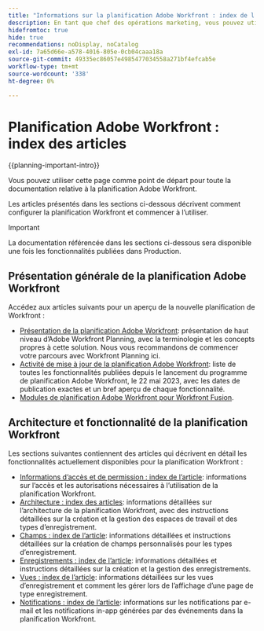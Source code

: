 ```yaml
---
title: "Informations sur la planification Adobe Workfront : index de l’article"
description: En tant que chef des opérations marketing, vous pouvez utiliser la planification Adobe Workfront pour organiser le travail au cours du cycle de vie marketing pour toutes vos équipes. Les articles de cette section décrivent comment configurer les fonctionnalités de planification et comment commencer à les utiliser dans le cadre de vos opérations de gestion de campagne.
hidefromtoc: true
hide: true
recommendations: noDisplay, noCatalog
exl-id: 7a65d66e-a578-4016-805e-0cb04caaa18a
source-git-commit: 49335ec86057e4985477034558a271bf4efcab5e
workflow-type: tm+mt
source-wordcount: '338'
ht-degree: 0%

---
```


# Planification Adobe Workfront : index des articles

<!--
title: Adobe Maestro 
description: As a marketing operations leader, you can use Adobe Maestro to organize work across the marketing lifecycle for all your teams. The articles in this section describe how you can configure Maestro and how you can start using its capabilities as part of your campaign management operations. 
hidefromtoc: yes
author: Alina
feature: Work Management
role: User, Admin
hide: yes
-->

<!--update the metadata with real information when making this avilable in TOC and in the left nav-->

<!-- update the title to "Article index" when we get out of beta and we inhide this article-->

<!--remove the video at open beta or before-->

{{planning-important-intro}}

Vous pouvez utiliser cette page comme point de départ pour toute la documentation relative à la planification Adobe Workfront.

Les articles présentés dans les sections ci-dessous décrivent comment configurer la planification Workfront et commencer à l’utiliser.

>[!IMPORTANT]
>
>La documentation référencée dans les sections ci-dessous sera disponible une fois les fonctionnalités publiées dans Production.

## Présentation générale de la planification Adobe Workfront

Accédez aux articles suivants pour un aperçu de la nouvelle planification de Workfront :

<!--update the video when we have something better, especially after Open Beta - remove it-->

<!--* [View a video demonstration of Adobe Maestro](https://video.tv.adobe.com/v/3424253/){target=_blank}-->

* [Présentation de la planification Adobe Workfront](maestro-overview.md): présentation de haut niveau d’Adobe Workfront Planning, avec la terminologie et les concepts propres à cette solution. Nous vous recommandons de commencer votre parcours avec Workfront Planning ici.
* [Activité de mise à jour de la planification Adobe Workfront](/help/quicksilver/maestro/release-activity.md): liste de toutes les fonctionnalités publiées depuis le lancement du programme de planification Adobe Workfront, le 22 mai 2023, avec les dates de publication exactes et un bref aperçu de chaque fonctionnalité.
* [Modules de planification Adobe Workfront pour Workfront Fusion](/help/quicksilver/workfront-fusion/apps-and-their-modules/workfront-planning-modules.md).

## Architecture et fonctionnalité de la planification Workfront

Les sections suivantes contiennent des articles qui décrivent en détail les fonctionnalités actuellement disponibles pour la planification Workfront :

* [Informations d’accès et de permission : index de l’article](/help/quicksilver/maestro/access/access-information.md): informations sur l’accès et les autorisations nécessaires à l’utilisation de la planification Workfront.
* [Architecture : index des articles](/help/quicksilver/maestro/architecture/architecture-information.md): informations détaillées sur l’architecture de la planification Workfront, avec des instructions détaillées sur la création et la gestion des espaces de travail et des types d’enregistrement.
* [Champs : index de l’article](/help/quicksilver/maestro/fields/fields-information.md): informations détaillées et instructions détaillées sur la création de champs personnalisés pour les types d’enregistrement.
* [Enregistrements : index de l’article](/help/quicksilver/maestro/records/records-information.md): informations détaillées et instructions détaillées sur la création et la gestion des enregistrements.
* [Vues : index de l’article](/help/quicksilver/maestro/views/views-information.md): informations détaillées sur les vues d’enregistrement et comment les gérer lors de l’affichage d’une page de type enregistrement.
* [Notifications : index de l’article](/help/quicksilver/maestro/notifications/notifications-information.md): informations sur les notifications par e-mail et les notifications in-app générées par des événements dans la planification Workfront.


